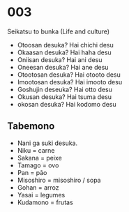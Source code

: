 # 003

Seikatsu to bunka (Life and culture)

- Otoosan desuka? Hai chichi desu
- Okaasan desuka? Hai haha desu
- Oniisan desuka? Hai ani desu
- Oneesan desuka? Hai ane desu
- Otootosan desuka? Hai otooto desu
- Imootosan desuka? Hai imooto desu
- Goshujin deseuka? Hai otto desu
- Okusan desuka? Hai tsuma desu
- okosan desuka? Hai kodomo desu

## Tabemono

- Nani ga suki desuka.
- Niku = carne
- Sakana = peixe
- Tamago = ovo
- Pan = pão
- Misoshiro = misoshiro / sopa
- Gohan = arroz
- Yasai = legumes
- Kudamono = frutas
